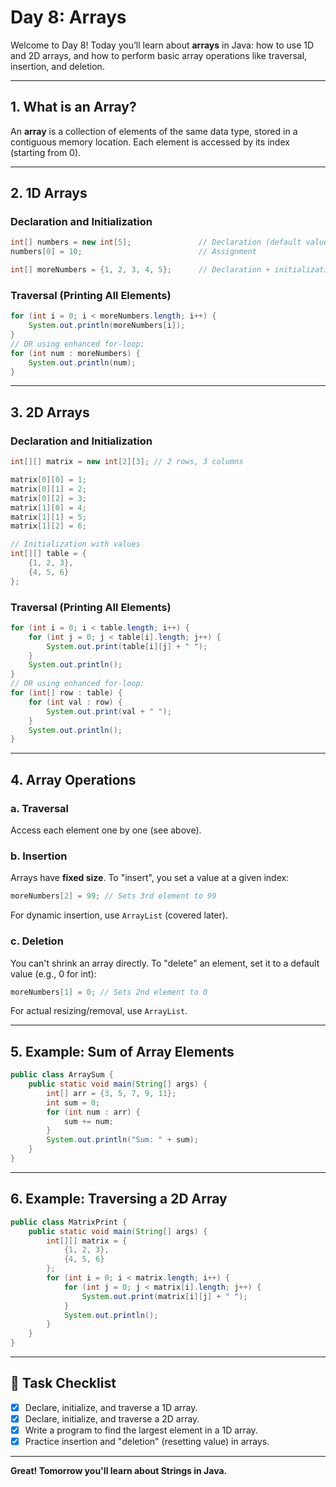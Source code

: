 # Day 8: Arrays

Welcome to Day 8! Today you’ll learn about **arrays** in Java: how to use 1D and 2D arrays, and how to perform basic array operations like traversal, insertion, and deletion.

---

## 1. What is an Array?

An **array** is a collection of elements of the same data type, stored in a contiguous memory location. Each element is accessed by its index (starting from 0).

---

## 2. 1D Arrays

### Declaration and Initialization

```java
int[] numbers = new int[5];               // Declaration (default values: 0)
numbers[0] = 10;                          // Assignment

int[] moreNumbers = {1, 2, 3, 4, 5};      // Declaration + initialization
```

### Traversal (Printing All Elements)

```java
for (int i = 0; i < moreNumbers.length; i++) {
    System.out.println(moreNumbers[i]);
}
// OR using enhanced for-loop:
for (int num : moreNumbers) {
    System.out.println(num);
}
```

---

## 3. 2D Arrays

### Declaration and Initialization

```java
int[][] matrix = new int[2][3]; // 2 rows, 3 columns

matrix[0][0] = 1;
matrix[0][1] = 2;
matrix[0][2] = 3;
matrix[1][0] = 4;
matrix[1][1] = 5;
matrix[1][2] = 6;

// Initialization with values
int[][] table = {
    {1, 2, 3},
    {4, 5, 6}
};
```

### Traversal (Printing All Elements)
```java
for (int i = 0; i < table.length; i++) {
    for (int j = 0; j < table[i].length; j++) {
        System.out.print(table[i][j] + " ");
    }
    System.out.println();
}
// OR using enhanced for-loop:
for (int[] row : table) {
    for (int val : row) {
        System.out.print(val + " ");
    }
    System.out.println();
}
```

---

## 4. Array Operations

### a. Traversal

Access each element one by one (see above).

### b. Insertion

Arrays have **fixed size**. To "insert", you set a value at a given index:

```java
moreNumbers[2] = 99; // Sets 3rd element to 99
```

For dynamic insertion, use `ArrayList` (covered later).

### c. Deletion

You can't shrink an array directly. To "delete" an element, set it to a default value (e.g., 0 for int):

```java
moreNumbers[1] = 0; // Sets 2nd element to 0
```

For actual resizing/removal, use `ArrayList`.

---

## 5. Example: Sum of Array Elements

```java
public class ArraySum {
    public static void main(String[] args) {
        int[] arr = {3, 5, 7, 9, 11};
        int sum = 0;
        for (int num : arr) {
            sum += num;
        }
        System.out.println("Sum: " + sum);
    }
}
```

---

## 6. Example: Traversing a 2D Array

```java
public class MatrixPrint {
    public static void main(String[] args) {
        int[][] matrix = {
            {1, 2, 3},
            {4, 5, 6}
        };
        for (int i = 0; i < matrix.length; i++) {
            for (int j = 0; j < matrix[i].length; j++) {
                System.out.print(matrix[i][j] + " ");
            }
            System.out.println();
        }
    }
}
```

---

## 🎯 Task Checklist

- [x] Declare, initialize, and traverse a 1D array.
- [x] Declare, initialize, and traverse a 2D array.
- [x] Write a program to find the largest element in a 1D array.
- [x] Practice insertion and "deletion" (resetting value) in arrays.

---

**Great! Tomorrow you'll learn about Strings in Java.**